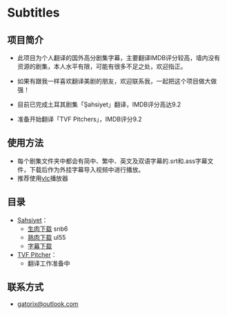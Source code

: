 # Subtitles

## 项目简介

+ 此项目为个人翻译的国外高分剧集字幕，主要翻译IMDB评分较高，墙内没有资源的剧集，本人水平有限，可能有很多不足之处，欢迎指正。

+ 如果有跟我一样喜欢翻译美剧的朋友，欢迎联系我，一起把这个项目做大做强！

+ 目前已完成土耳其剧集「Şahsiyet」翻译，IMDB评分高达9.2

+ 准备开始翻译「TVF Pitchers」，IMDB评分9.2

## 使用方法

+ 每个剧集文件夹中都会有简中、繁中、英文及双语字幕的.srt和.ass字幕文件，下载后作为外挂字幕导入视频中进行播放。
+ 推荐使用[vlc](https://www.videolan.org/index.zh.html)播放器

## 目录
+ [Şahsiyet](https://www.imdb.com/title/tt7920978/)：
  + [生肉下载](https://pan.baidu.com/s/1h-MFcw5uJO3kv7VAKDNuxg)  snb6
  + [熟肉下载](https://pan.baidu.com/s/1TRRtt3KCvDXFASHpKZelaw)  ul55
  + [字幕下载](https://subhd.tv/ar0/497317)
+ [TVF Pitcher](https://www.imdb.com/title/tt4742876/)：
  + 翻译工作准备中

## 联系方式

+ gatorix@outlook.com

